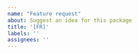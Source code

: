 ```yaml
---
name: "Feature request"
about: Suggest an idea for this package
title: '[FR]'
labels: ''
assignees: ''
---
```


<!--

Welcome to the blogdown GitHub repo 👋

Thanks for taking the time to file a feature request! Please start by searching for an existing feature request to avoid creating duplicate requests. If you find an existing feature request, please give it a thumbs-up reaction, as we'll use these reactions to help prioritize the implementation of these features in the future.

If the feature has not yet been filed, follow these advice to write good feature request: 

- Provide a clear and concise description of the problem this proposed feature would address? For example, I struggle to do `[...]` with blogdown.

- Try to detail what you want to happen.

- Have you thought of alternative solutions or workarounds you've considered ? We'll be glad to know about them!

- Any other context or screenshots about your feature request that would help us understand ? Please include them!


If you'd also like to offer a solution, you are welcome to submit a pull request, although we appreciate filing an issue first to confirm that the team agrees with your idea and is happy with your basic proposal. Please read this guide for more information: <https://yihui.org/issue/#proposing-a-feature-implementation-or-bug-fix>

-->
